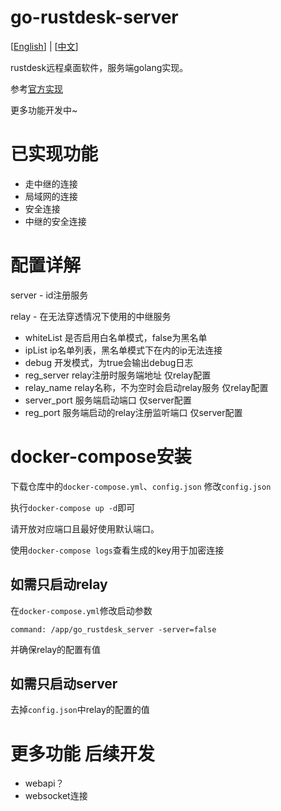 # go-rustdesk-server

[<a href="README-English.md">English</a>] | [<a href="README.md">中文</a>]

rustdesk远程桌面软件，服务端golang实现。

参考[官方实现](https://github.com/rustdesk/rustdesk-server)

更多功能开发中~

# 已实现功能

- 走中继的连接
- 局域网的连接
- 安全连接
- 中继的安全连接

# 配置详解
server - id注册服务

relay - 在无法穿透情况下使用的中继服务

- whiteList 是否启用白名单模式，false为黑名单
- ipList ip名单列表，黑名单模式下在内的ip无法连接
- debug 开发模式，为true会输出debug日志
- reg_server relay注册时服务端地址 仅relay配置
- relay_name relay名称，不为空时会启动relay服务 仅relay配置
- server_port 服务端启动端口 仅server配置
- reg_port 服务端启动的relay注册监听端口 仅server配置

# docker-compose安装

下载仓库中的`docker-compose.yml`、`config.json`
修改`config.json`

执行`docker-compose up -d`即可

请开放对应端口且最好使用默认端口。

使用`docker-compose logs`查看生成的key用于加密连接

## 如需只启动relay

在`docker-compose.yml`修改启动参数

`command: /app/go_rustdesk_server -server=false`

并确保relay的配置有值

## 如需只启动server

去掉`config.json`中relay的配置的值

# 更多功能 后续开发

- webapi？
- websocket连接

